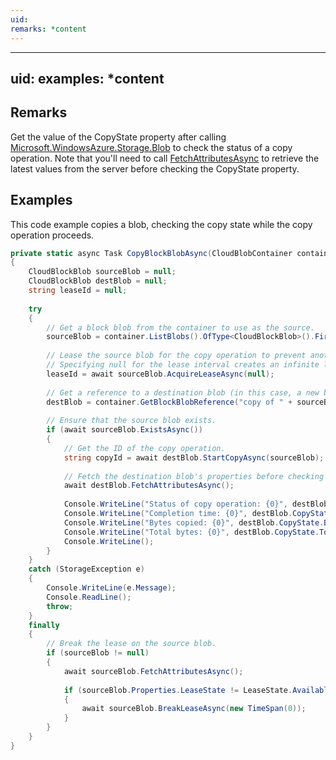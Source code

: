 ```yaml
---
uid: 
remarks: *content
---
```

---
uid: 
examples: *content
---
## Remarks  
 Get the value of the CopyState property after calling [Microsoft.WindowsAzure.Storage.Blob](assetId:///N:Microsoft.WindowsAzure.Storage.Blob?qualifyHint=False&autoUpgrade=True) to check the status of a copy operation. Note that you'll need to call [FetchAttributesAsync](assetId:///Overload:Microsoft.WindowsAzure.Storage.Blob.CloudBlob.FetchAttributesAsync?qualifyHint=False&autoUpgrade=True) to retrieve the latest values from the server before checking the CopyState property.  
  
## Examples  
 This code example copies a blob, checking the copy state while the copy operation proceeds.  
  
```c#  
private static async Task CopyBlockBlobAsync(CloudBlobContainer container)  
{  
    CloudBlockBlob sourceBlob = null;  
    CloudBlockBlob destBlob = null;  
    string leaseId = null;  
  
    try  
    {  
        // Get a block blob from the container to use as the source.  
        sourceBlob = container.ListBlobs().OfType<CloudBlockBlob>().FirstOrDefault();  
  
        // Lease the source blob for the copy operation to prevent another client from modifying it.  
        // Specifying null for the lease interval creates an infinite lease.  
        leaseId = await sourceBlob.AcquireLeaseAsync(null);  
  
        // Get a reference to a destination blob (in this case, a new blob).  
        destBlob = container.GetBlockBlobReference("copy of " + sourceBlob.Name);  
  
        // Ensure that the source blob exists.  
        if (await sourceBlob.ExistsAsync())  
        {  
            // Get the ID of the copy operation.  
            string copyId = await destBlob.StartCopyAsync(sourceBlob);  
  
            // Fetch the destination blob's properties before checking the copy state.  
            await destBlob.FetchAttributesAsync();  
  
            Console.WriteLine("Status of copy operation: {0}", destBlob.CopyState.Status);  
            Console.WriteLine("Completion time: {0}", destBlob.CopyState.CompletionTime);  
            Console.WriteLine("Bytes copied: {0}", destBlob.CopyState.BytesCopied.ToString());  
            Console.WriteLine("Total bytes: {0}", destBlob.CopyState.TotalBytes.ToString());  
            Console.WriteLine();  
        }  
    }  
    catch (StorageException e)  
    {  
        Console.WriteLine(e.Message);  
        Console.ReadLine();  
        throw;  
    }  
    finally  
    {  
        // Break the lease on the source blob.  
        if (sourceBlob != null)  
        {  
            await sourceBlob.FetchAttributesAsync();  
  
            if (sourceBlob.Properties.LeaseState != LeaseState.Available)  
            {  
                await sourceBlob.BreakLeaseAsync(new TimeSpan(0));  
            }  
        }  
    }  
}  
  
```